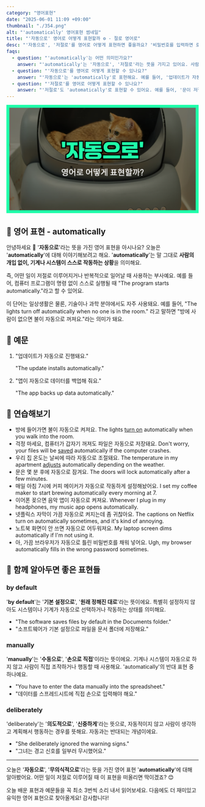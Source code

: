 ```yaml
---
category: "영어표현"
date: "2025-06-01 11:09 +09:00"
thumbnail: "./354.png"
alt: "'automatically' 영어표현 썸네일"
title: "'자동으로' 영어로 어떻게 표현할까 ⚙️ - 절로 영어로"
desc: "'자동으로', '저절로'를 영어로 어떻게 표현하면 좋을까요? '비밀번호를 입력하면 로그인이 자동으로 돼요', '업데이트가 자동으로 진행돼요' 등을 영어로 표현하는 법을 배워봅시다. 다양한 예문을 통해서 연습하고 본인의 표현으로 만들어 보세요."
faqs:
  - question: "'automatically'는 어떤 의미인가요?"
    answer: "'automatically'는 '자동으로', '저절로'라는 뜻을 가지고 있어요. 사람이 개입하지 않아도 일이 저절로 일어나는 상황에서 사용해요."
  - question: "'자동으로'를 영어로 어떻게 표현할 수 있나요?"
    answer: "'자동으로'는 'automatically'로 표현해요. 예를 들어, '업데이트가 자동으로 진행돼요'는 'The update installs automatically.'라고 말해요."
  - question: "'저절로'를 영어로 어떻게 표현할 수 있나요?"
    answer: "'저절로'도 'automatically'로 표현할 수 있어요. 예를 들어, '문이 저절로 열려요'는 'The door opens automatically.'라고 말할 수 있어요."
---
```


!['automatically' 영어표현 썸네일](./354.png)

## 🌟 영어 표현 - automatically

안녕하세요 👋 '**자동으로**'라는 뜻을 가진 영어 표현을 아시나요? 오늘은 '**automatically**'에 대해 이야기해보려고 해요. '**automatically**'는 말 그대로 **사람의 개입 없이, 기계나 시스템이 스스로 작동하는 상황**을 의미해요.

즉, 어떤 일이 저절로 이루어지거나 반복적으로 일어날 때 사용하는 부사예요. 예를 들어, 컴퓨터 프로그램이 명령 없이 스스로 실행될 때 "The program starts automatically."라고 할 수 있어요.

이 단어는 일상생활은 물론, 기술이나 과학 분야에서도 자주 사용돼요. 예를 들어, "The lights turn off automatically when no one is in the room." 라고 말하면 "방에 사람이 없으면 불이 자동으로 꺼져요."라는 의미가 돼요.

## 📖 예문

1. "업데이트가 자동으로 진행돼요."

   "The update installs automatically."

2. "앱이 자동으로 데이터를 백업해 줘요."

   "The app backs up data automatically."

## 💬 연습해보기

<ul data-interactive-list>
  <li data-interactive-item>
    <span data-toggler>방에 들어가면 불이 자동으로 켜져요.</span>
    <span data-answer>The lights <a href="/blog/in-english/310.turn-on/">turn on</a> automatically when you walk into the room.</span>
  </li>
  <li data-interactive-item>
    <span data-toggler>걱정 마세요, 컴퓨터가 갑자기 꺼져도 파일은 자동으로 저장돼요.</span>
    <span data-answer>Don't worry, your files will be  <a href="/blog/in-english/293.save/">saved</a> automatically if the computer crashes.</span>
  </li>
  <li data-interactive-item>
    <span data-toggler>우리 집 온도는 날씨에 따라 자동으로 조절돼요.</span>
    <span data-answer>The temperature in my apartment <a href="/blog/in-english/073.adjust-to/">adjusts</a> automatically depending on the weather.</span>
  </li>
  <li data-interactive-item>
    <span data-toggler>문은 몇 분 후에 자동으로 잠겨요.</span>
    <span data-answer>The doors will lock automatically after a few minutes.</span>
  </li>
  <li data-interactive-item>
    <span data-toggler>매일 아침 7시에 커피 메이커가 자동으로 작동하게 설정해놨어요.</span>
    <span data-answer>I set my coffee maker to start brewing automatically every morning at 7.</span>
  </li>
  <li data-interactive-item>
    <span data-toggler>이어폰 꽂으면 음악 앱이 자동으로 켜져요.</span>
    <span data-answer>Whenever I plug in my headphones, my music app opens automatically.</span>
  </li>
  <li data-interactive-item>
    <span data-toggler>넷플릭스 자막이 가끔 자동으로 켜지는데 좀 귀찮아요.</span>
    <span data-answer>The captions on Netflix turn on automatically sometimes, and it's kind of annoying.</span>
  </li>
  <li data-interactive-item>
    <span data-toggler>노트북 화면이 안 쓰면 자동으로 어두워져요.</span>
    <span data-answer>My laptop screen dims automatically if I'm not using it.</span>
  </li>
  <li data-interactive-item>
    <span data-toggler>아, 가끔 브라우저가 자동으로 틀린 비밀번호를 채워 넣어요.</span>
    <span data-answer>Ugh, my browser automatically fills in the wrong password sometimes.</span>
  </li>
</ul>

## 🤝 함께 알아두면 좋은 표현들

### by default

'**by default**'는 '**기본 설정으로**', '**원래 정해진 대로**'라는 뜻이에요. 특별히 설정하지 않아도 시스템이나 기계가 자동으로 선택하거나 작동하는 상태를 의미해요.

- "The software saves files by default in the Documents folder."
- "소프트웨어가 기본 설정으로 파일을 문서 폴더에 저장해요."

### manually

'**manually**'는 '**수동으로**', '**손으로 직접**'이라는 뜻이에요. 기계나 시스템이 자동으로 하지 않고 사람이 직접 조작하거나 행동할 때 사용해요. 'automatically'의 반대 표현 중 하나예요.

- "You have to enter the data manually into the spreadsheet."
- "데이터를 스프레드시트에 직접 손으로 입력해야 해요."

### deliberately

'deliberately'는 '**의도적으로**', '**신중하게**'라는 뜻으로, 자동적이지 않고 사람이 생각하고 계획해서 행동하는 경우를 뜻해요. 자동과는 반대되는 개념이에요.

- "She deliberately ignored the warning signs."
- "그녀는 경고 신호를 일부러 무시했어요."

---

오늘은 '**자동으로**', '**무의식적으로**'라는 뜻을 가진 영어 표현 '**automatically**'에 대해 알아봤어요. 어떤 일이 저절로 이루어질 때 이 표현을 떠올리면 딱이겠죠? 😊

오늘 배운 표현과 예문들을 꼭 최소 3번씩 소리 내서 읽어보세요. 다음에도 더 재미있고 유익한 영어 표현으로 찾아올게요! 감사합니다!

